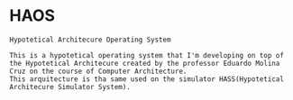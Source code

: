 # HAOS
    Hypotetical Architecure Operating System

    This is a hypotetical operating system that I'm developing on top of the Hypotetical Architecure created by the professor Eduardo Molina Cruz on the course of Computer Architecture.
    This arquitecture is tha same used on the simulator HASS(Hypotetical Architecure Simulator System).


